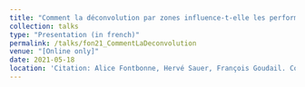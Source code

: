 ```yaml
---
title: "Comment la déconvolution par zones influence-t-elle les performances de systèmes optiques conventionnels et co-conçus ?"
collection: talks
type: "Presentation (in french)"
permalink: /talks/fon21_CommentLaDeconvolution
venue: "[Online only]"
date: 2021-05-18
location: 'Citation: Alice Fontbonne, Hervé Sauer, François Goudail. Comment la déconvolution par zones influence-t-elle les performances de systèmes optiques conventionnels et co-conçus ?. <a href="https://gdr-ondes.cnrs.fr/2021/04/12/7eme-edition-de-la-journee-sur-la-co-conception-capteurs-hybrides-et-algorithmes-pour-des-systemes-innovants/">Journée Co-conception : capteurs hybrides et algorithmes pour des systèmes innovants.</a> (Gdr-isis), May 2021, Paris, France'
---
```

